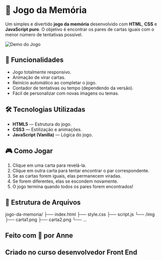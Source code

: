 # 🧠 Jogo da Memória

Um simples e divertido **jogo da memória** desenvolvido com **HTML**, **CSS** e **JavaScript puro**. O objetivo é encontrar os pares de cartas iguais com o menor número de tentativas possível.

![Demo do Jogo](https://via.placeholder.com/800x400?text=Demo+do+Jogo+da+Mem%C3%B3ria)

## 🚀 Funcionalidades

- Jogo totalmente responsivo.
- Animação de virar cartas.
- Reinício automático ao completar o jogo.
- Contador de tentativas ou tempo (dependendo da versão).
- Fácil de personalizar com novas imagens ou temas.

## 🛠️ Tecnologias Utilizadas

- **HTML5** — Estrutura do jogo.
- **CSS3** — Estilização e animações.
- **JavaScript (Vanilla)** — Lógica do jogo.

## 🎮 Como Jogar

1. Clique em uma carta para revelá-la.
2. Clique em outra carta para tentar encontrar o par correspondente.
3. Se as cartas forem iguais, elas permanecem viradas.
4. Se forem diferentes, elas se escondem novamente.
5. O jogo termina quando todos os pares forem encontrados!

## 📁 Estrutura de Arquivos
jogo-da-memoria/
├── index.html
├── style.css
├── script.js
└── /img
    ├── carta1.png
    ├── carta2.png
    └── ...

## Feito com 💛 por Anne

## Criado no curso desenvolvedor Front End
